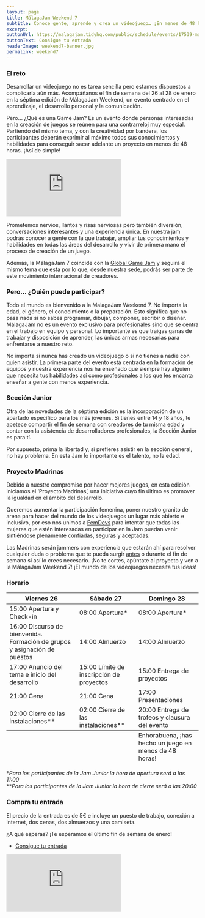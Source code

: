 ```yaml
---
layout: page
title: MálagaJam Weekend 7
subtitle: Conoce gente, aprende y crea un videojuego… ¡En menos de 48 horas!</br>Del 26 al 28 de enero
excerpt: 
buttonUrl: https://malagajam.tidyhq.com/public/schedule/events/17539-malaga-jam-weekend-7
buttonText: Consigue tu entrada
headerImage: weekend7-banner.jpg
permalink: weekend7
---
```


### El reto
Desarrollar un videojuego no es tarea sencilla pero estamos dispuestos a complicarla aún más. Acompáñanos el fin de semana del 26 al 28 de enero en la séptima edición de MálagaJam Weekend, un evento centrado en el aprendizaje, el desarrollo personal y la comunicación.

Pero… ¿Qué es una Game Jam? Es un evento donde personas interesadas en la creación de juegos se reúnen para una contrarreloj muy especial. Partiendo del mismo tema, y con la creatividad por bandera, los participantes deberán exprimir al máximo todos sus conocimientos y habilidades para conseguir sacar adelante un proyecto en menos de 48 horas. ¡Así de simple!

<div class="intrinsic-container ratio-16x9">
	<iframe src="https://www.youtube.com/embed/pkcWHjg43vM?rel=0" frameborder="0" allow="autoplay; encrypted-media" allowfullscreen></iframe>
</div>

Prometemos nervios, llantos y risas nerviosas pero también diversión, conversaciones interesantes y una experiencia única. En nuestra jam podrás conocer a gente con la que trabajar, ampliar tus conocimientos y habilidades en todas las áreas del desarrollo y vivir de primera mano el proceso de creación de un juego.

Además, la MálagaJam 7 coincide con la [Global Game Jam](https://globalgamejam.org/) y seguirá el mismo tema que esta por lo que, desde nuestra sede, podrás ser parte de este movimiento internacional de creadores.

### Pero... ¿Quién puede participar?
Todo el mundo es bienvenido a la MalagaJam Weekend 7. No importa la edad, el género, el conocimiento o la preparación. Esto significa que no pasa nada si no sabes programar, dibujar, componer, escribir o diseñar. MálagaJam no es un evento exclusivo para profesionales sino que se centra en el trabajo en equipo y personal. Lo importante es que traigas ganas de trabajar y disposición de aprender, las únicas armas necesarias para enfrentarse a nuestro reto.

No importa si nunca has creado un videojuego o si no tienes a nadie con quien asistir. La primera parte del evento está centrada en la formación de equipos y nuestra experiencia nos ha enseñado que siempre hay alguien que necesita tus habilidades así como profesionales a los que les encanta enseñar a gente con menos experiencia.

### Sección Junior
Otra de las novedades de la séptima edición es la incorporación de un apartado específico para los más jóvenes. Si tienes entre 14 y 18 años, te apetece compartir el fin de semana con creadores de tu misma edad y contar con la asistencia de desarrolladores profesionales, la Sección Junior es para tí.

Por supuesto, prima la libertad y, si prefieres asistir en la sección general, no hay problema. En esta Jam lo importante es el talento, no la edad.

### Proyecto Madrinas
Debido a nuestro compromiso por hacer mejores juegos, en esta edición iniciamos el ‘Proyecto Madrinas’, una iniciativa cuyo fin último es promover la igualdad en el ámbito del desarrollo.

Queremos aumentar la participación femenina, poner nuestro granito de arena para hacer del mundo de los videojuegos un lugar más abierto e inclusivo, por eso nos unimos a [FemDevs](https://femdevs.org/) para intentar que todas las mujeres que estén interesadas en participar en la Jam puedan venir sintiéndose plenamente confiadas, seguras y aceptadas.

Las Madrinas serán jammers con experiencia que estarán ahí para resolver cualquier duda o problema que te pueda surgir [antes](https://twitter.com/femdevs) o durante el fin de semana si así lo crees necesario. ¡No te cortes, apúntate al proyecto y ven a la MálagaJam Weekend 7! ¡El mundo de los videojuegos necesita tus ideas!

### Horario

<div class="table-wrapper">
	<table class="alt">
		<thead>
			<tr>
				<th>Viernes 26</th>
				<th>Sábado 27</th>
				<th>Domingo 28</th>
			</tr>
		</thead>
		<tbody>
			<tr>
				<td>15:00 Apertura y Check-in</td>
				<td>08:00 Apertura*</td>
				<td>08:00 Apertura*</td>
			</tr>
			<tr>
				<td>16:00 Discurso de bienvenida. Formación de grupos y asignación de puestos</td>
				<td>14:00 Almuerzo</td>
				<td>14:00 Almuerzo</td>
			</tr>
			<tr>
				<td>17:00 Anuncio del tema e inicio del desarrollo</td>
				<td>15:00 Límite de inscripción de proyectos</td>
				<td>15:00 Entrega de proyectos</td>
			</tr>
			<tr>
				<td>21:00 Cena</td>
				<td>21:00 Cena</td>
				<td>17:00 Presentaciones</td>
			</tr>
			<tr>
				<td>02:00 Cierre de las instalaciones**</td>
				<td>02:00 Cierre de las instalaciones**</td>
				<td>20:00 Entrega de trofeos y clausura del evento</td>
			</tr>
		</tbody>
		<tfoot>
			<tr>
				<td colspan="2"></td>
				<td>Enhorabuena, ¡has hecho un juego en menos de 48 horas!</td>
			</tr>
		</tfoot>
	</table>
</div>

**Para los participantes de la Jam Junior la hora de apertura será a las 11:00*   
***Para los participantes de la Jam Junior la hora de cierre será a las 20:00*

### Compra tu entrada
El precio de la entrada es de 5€ e incluye un puesto de trabajo, conexión a internet, dos cenas, dos almuerzos y una camiseta.

¿A qué esperas? ¡Te esperamos el último fin de semana de enero!

<ul class="actions align-center">
	<li><a href="https://malagajam.tidyhq.com/public/schedule/events/17539-malaga-jam-weekend-7" class="button special big">Consigue tu entrada</a></li>
</ul>
<div class="intrinsic-container ratio-16x9">
	<iframe src="https://www.google.com/maps/embed?pb=!1m18!1m12!1m3!1d3198.9844574930457!2d-4.4413097844059495!3d36.69891138109388!2m3!1f0!2f0!3f0!3m2!1i1024!2i768!4f13.1!3m3!1m2!1s0xd72f77fe30405e5%3A0xb44f7091e40acc9e!2sPolo+Digital+Content+M%C3%A1laga!5e0!3m2!1sen!2ses!4v1515614769729" frameborder="0" style="border:0" allowfullscreen></iframe>
</div>

